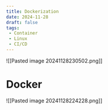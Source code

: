 ```yaml
---
title: Dockerization
date: 2024-11-28
draft: false
tags:
 - Container
 - Linux
 - CI/CD
---
```

![[Pasted image 20241128230502.png]]

# Docker

![[Pasted image 20241128224228.png]]